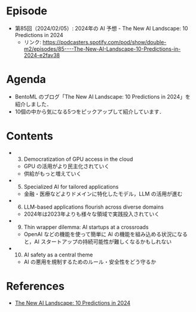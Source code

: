 # Episode

- 第85回（2024/02/05）: 2024年の AI 予想 - The New AI Landscape: 10 Predictions in 2024
  - リンク: https://podcasters.spotify.com/pod/show/double-m2/episodes/85----The-New-AI-Landscape-10-Predictions-in-2024-e2fav38

# Agenda

- BentoML のブログ「The New AI Landscape: 10 Predictions in 2024」を紹介しました．
- 10個の中から気になる5つをピックアップして紹介しています．

# Contents

- 3. Democratization of GPU access in the cloud
  - GPU の活用がより民主化されていく
  - 供給がもっと増えていく
- 5. Specialized AI for tailored applications
  - 金融・医療などよりドメインに特化したモデル，LLM の活用が進む
- 6. LLM-based applications flourish across diverse domains
  - 2024年は2023年よりも様々な領域で実践投入されていく
- 9. Thin wrapper dilemma: AI startups at a crossroads
  - OpenAI などの機能を使って簡単に AI の機能を組み込める状況になると，AI スタートアップの持続可能性が難しくなるかもしれない
- 10. AI safety as a central theme
  - AI の悪用を規制するためのルール・安全性をどう守るか

# References

- [The New AI Landscape: 10 Predictions in 2024](https://www.bentoml.com/blog/the-new-ai-landscape-10-predictions-in-2024)
